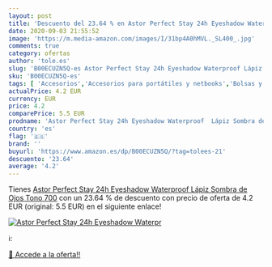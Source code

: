 ```yaml
---
layout: post
title: 'Descuento del 23.64 % en Astor Perfect Stay 24h Eyeshadow Waterpr'
date: 2020-09-03 21:55:52
image: 'https://m.media-amazon.com/images/I/31bp4A0hMVL._SL400_.jpg'
comments: true
category: ofertas
author: 'tole.es'
slug: 'B00ECUZN5Q-es Astor Perfect Stay 24h Eyeshadow Waterproof Lápiz Sombra...'
sku: 'B00ECUZN5Q-es'
tags: [ 'Accesorios','Accesorios para portátiles y netbooks','Bolsas y fundas para portátiles y netbooks','Informática','Mochilas para portátiles y netbooks','lápiz', ]
actualPrice: 4.2 EUR
currency: EUR
price: 4.2
comparePrice: 5.5 EUR
prodname: 'Astor Perfect Stay 24h Eyeshadow Waterproof  Lápiz Sombra de Ojos Tono 700'
country: 'es'
flag: '🇪🇸'
brand: ''
buyurl: 'https://www.amazon.es/dp/B00ECUZN5Q/?tag=tolees-21'
descuento: '23.64'
average: '4.2'
---
```


Tienes [Astor Perfect Stay 24h Eyeshadow Waterproof  Lápiz Sombra de Ojos Tono 700](https://www.amazon.es/dp/B00ECUZN5Q/?tag=tolees-21) con un 23.64 % de descuento con precio de oferta de 4.2 EUR (original: 5.5 EUR) en el siguiente enlace!

[![Astor Perfect Stay 24h Eyeshadow Waterpr](https://m.media-amazon.com/images/I/31bp4A0hMVL._SL400_.jpg)](https://www.amazon.es/dp/B00ECUZN5Q/?tag=tolees-21)

ℹ️:


[🛒 Accede a la oferta!!](https://www.amazon.es/dp/B00ECUZN5Q/?tag=tolees-21)
